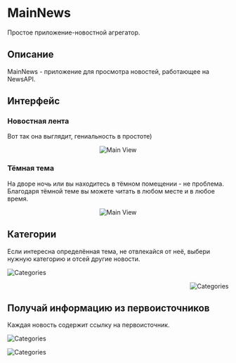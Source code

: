 # MainNews

Простое приложение-новостной агрегатор.

## Описание

MainNews - приложение для просмотра новостей, работающее на NewsAPI.

## Интерфейс

### Новостная лента

Вот так она выглядит, гениальность в простоте)

<p align="center"><img src="https://github.com/Baibulatov-ar/flutter_hw/blob/master/screenshots/mainPage.png?raw=true" alt="Main View"></p>

### Тёмная тема

На дворе ночь или вы находитесь в тёмном помещении - не проблема. Благодаря тёмной теме вы можете читать в любом месте и в любое время.

<p align="center"><img src="https://github.com/Baibulatov-ar/flutter_hw/blob/master/screenshots/darkTheme.png?raw=true" alt="Main View"></p>

## Категории

Если интересна определённая тема, не отвлекайся от неё, выбери нужную категорию и отсей другие новости.

<p align="left"><img src="https://github.com/Baibulatov-ar/flutter_hw/blob/master/screenshots/sportsCategory.png?raw=true" alt="Categories"></p>
<p align="right"><img src="https://github.com/Baibulatov-ar/flutter_hw/blob/master/screenshots/technologyCategory.png?raw=true" alt="Categories"></p>

## Получай информацию из первоисточников

Каждая новость содержит ссылку на первоисточник.

<p align="left"><img src="https://github.com/Baibulatov-ar/flutter_hw/blob/master/screenshots/article.png?raw=true" alt="Categories"></p>
<p align="left"><img src="https://github.com/Baibulatov-ar/flutter_hw/blob/master/screenshots/articleDark.png?raw=true" alt="Categories"></p>
